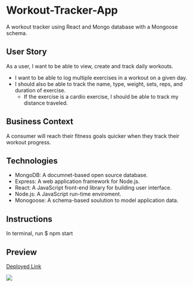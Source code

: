 # Workout-Tracker-App

A workout tracker using React and Mongo database with a Mongoose schema.

## User Story

As a user, I want to be able to view, create and track daily workouts. 
- I want to be able to log multiple exercises in a workout on a given day. 
- I should also be able to track the name, type, weight, sets, reps, and duration of exercise. 
  - If the exercise is a cardio exercise, I should be able to track my distance traveled.

## Business Context

A consumer will reach their fitness goals quicker when they track their workout progress.

## Technologies

- MongoDB: A documnet-based open source database.
- Express: A web application framework for Node.js.
- React: A JavaScript front-end library for building user interface.
- Node.js: A JavaScript run-time enviroment.
- Monogoose: A schema-based soulution to model application data.

## Instructions

In terminal, run $ npm start 

## Preview
[Deployed Link](https://workout-tracker-app1.herokuapp.com/)

![](WorkoutTrackerAppDemo.gif)
